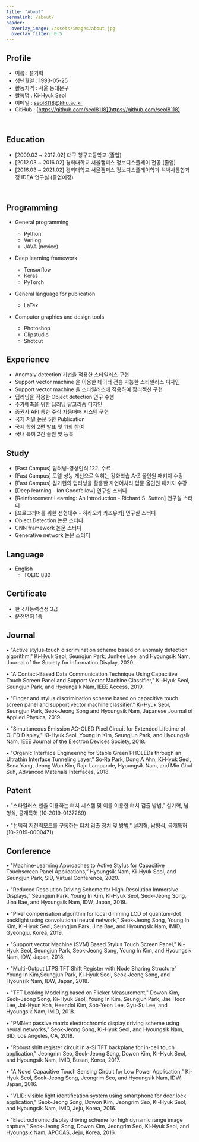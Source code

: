 ```yaml
---
title: "About"
permalink: /about/
header:
  overlay_image: /assets/images/about.jpg
  overlay_filter: 0.5
---
```


## Profile

- 이름 : 설기혁
- 생년월일 : 1993-05-25
- 활동지역 : 서울 동대문구
- 활동명 : Ki-Hyuk Seol
- 이메일 : <a href="mailto:seol8118@khu.ac.kr">seol8118@khu.ac.kr</a>
- GitHub : [https://github.com/seol8118](https://github.com/seol8118)

<br>

## Education

- [2009.03 ~ 2012.02] 대구 청구고등학교 (졸업)
- [2012.03 ~ 2016.02] 경희대학교 서울캠퍼스 정보디스플레이 전공 (졸업)
- [2016.03 ~ 2021.02] 경희대학교 서울캠퍼스 정보디스플레이학과 석박사통합과정 IDEA 연구실 (졸업예정)

<br>



## Programming

- General programming
  - Python
  - Verilog
  - JAVA (novice)

- Deep learning framework
  - Tensorflow
  - Keras
  - PyTorch

- General language for publication
  - LaTex

- Computer graphics and design tools
  - Photoshop
  - Clipstudio
  - Shotcut


## Experience

- Anomaly detection 기법을 적용한 스타일러스 구현
- Support vector machine 을 이용한 데이터 전송 가능한 스타일러스 디자인
- Support vector machine 을 스타일러스에 적용하여 팜리젝션 구현
- 딥러닝을 적용한 Object detection 연구 수행
- 주가예측을 위한 딥러닝 알고리즘 디자인
- 증권사 API 통한 주식 자동매매 시스템 구현
- 국제 저널 논문 5편 Publication
- 국제 학회 2편 발표 및 11회 참여
- 국내 특허 2건 출원 및 등록


## Study

- [Fast Campus] 딥러닝-영상인식 12기 수료
- [Fast Campus] 모델 성능 개선으로 익히는 강화학습 A-Z 올인원 패키지 수강
- [Fast Campus] 김기현의 딥러닝을 활용한 자연어처리 입문 올인원 패키지 수강
- [Deep learning - Ian Goodfellow] 연구실 스터디
- [Reinforcement Learning: An Introduction - Richard S. Sutton] 연구실 스터디
- [프로그래머를 위한 선형대수 - 히라오카 카즈유키] 연구실 스터디
- Object Detection 논문 스터디
- CNN framework 논문 스터디
- Generative network 논문 스터디



## Language

- English
  - TOEIC 880


## Certificate

- 한국사능력검정 3급
- 운전면허 1종


## Journal 
• "Active stylus‐touch discrimination scheme based on anomaly detection algorithm," Ki‐Hyuk Seol, Seungjun Park, Junhee Lee, and Hyoungsik Nam, Journal of the Society for Information Display, 2020.

• "A Contact-Based Data Communication Technique Using Capacitive Touch Screen Panel and Support Vector Machine Classifier," Ki-Hyuk Seol, Seungjun Park, and Hyoungsik Nam, IEEE Access, 2019.

• "Finger and stylus discrimination scheme based on capacitive touch screen panel and support vector machine classifier," Ki-Hyuk Seol, Seungjun Park, Seok-Jeong Song and Hyoungsik Nam, Japanese Journal of Applied Physics, 2019.

• "Simultaneous Emission AC-OLED Pixel Circuit for Extended Lifetime of OLED Display," Ki-Hyuk Seol, Young In Kim, Seungjun Park, and Hyoungsik Nam, IEEE Journal of the Electron Devices Society, 2018.

• "Organic Interface Engineering for Stable Green PHOLEDs through an Ultrathin Interface Tunneling Layer," So‐Ra Park, Dong A Ahn, Ki‐Hyuk Seol, Sena Yang, Jeong Won Kim, Raju Lampande, Hyoungsik Nam, and Min Chul Suh, Advanced Materials Interfaces, 2018.

## Patent
• "스타일러스 펜을 이용하는 터치 시스템 및 이를 이용한 터치 검출 방법," 설기혁, 남형식, 공개특허 (10-2019-0137269)

• "선택적 저전력모드를 구동하는 터치 검출 장치 및 방법," 설기혁, 남형식, 공개특허 (10-2019-0000471)

## Conference
• "Machine-Learning Approaches to Active Stylus for Capacitive Touchscreen Panel Applications,” Hyoungsik Nam, Ki-Hyuk Seol, and Seungjun Park, SID, Virtual Conference, 2020.

• "Reduced Resolution Driving  Scheme  for  High-Resolution  Immersive  Displays,” Seungjun Park, Young In Kim, Ki-Hyuk Seol, Seok-Jeong Song, Jina Bae, and Hyoungsik Nam, IDW, Japan, 2019.

• "Pixel compensation algorithm for local dimming LCD of quantum-dot backlight using convolutional neural network," Seok-Jeong Song, Young In Kim, Ki-Hyuk Seol, Seungjun Park, Jina Bae, and Hyoungsik Nam, IMID, Gyeongju, Korea, 2019.

• "Support vector Machine (SVM) Based Stylus Touch Screen Panel," Ki-Hyuk Seol, Seungjun Park, Seok-Jeong Song, Young In Kim, and Hyoungsik Nam, IDW, Japan, 2018.

• "Multi-Output LTPS TFT Shift Register with Node Sharing Structure” Young In Kim,Seungjun  Park,  Ki-Hyuk Seol,  Seok-Jeong  Song,  and  Hyounsik  Nam, IDW, Japan, 2018.

• "TFT Leaking Modeling based on Flicker Measurement," Dowon Kim, Seok-Jeong Song, Ki-Hyuk Seol, Young In Kim, Seungjun Park, Jae Hoon Lee, Jai-Hyun Koh, Heendol Kim, Soo-Yeon Lee, Gyu-Su Lee, and Hyoungsik Nam, IMID, 2018.

• "PMNet: passive matrix electrochromic display driving scheme using neural networks," Seok-Jeong Song, Ki-Hyuk Seol, and Hyoungsik Nam, SID, Los Angeles, CA, 2018.

• "Robust shift register circuit in a-Si TFT backplane for in-cell touch application," Jeongrim Seo, Seok-Jeong Song, Dowon Kim, Ki-Hyuk Seol, and Hyoungsik Nam, IMID, Busan, Korea, 2017.

• "A Novel Capacitive Touch Sensing Circuit for Low Power Application," Ki-Hyuk Seol, Seok-Jeong Song, Jeongrim Seo, and Hyoungsik Nam, IDW, Japan, 2016.

• "VLID: visible light identification system using smartphone for door lock application," Seok-Jeong Song, Dowon Kim, Jeongrim Seo, Ki-Hyuk Seol, and Hyoungsik Nam, IMID, Jeju, Korea, 2016.

• "Electrochromic display driving scheme for high dynamic range image capture," Seok-Jeong Song, Dowon Kim, Jeongrim Seo, Ki-Hyuk Seol, and Hyoungsik Nam, APCCAS, Jeju, Korea, 2016.




